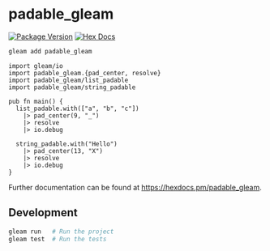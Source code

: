 # padable_gleam

[![Package Version](https://img.shields.io/hexpm/v/padable_gleam)](https://hex.pm/packages/padable_gleam)
[![Hex Docs](https://img.shields.io/badge/hex-docs-ffaff3)](https://hexdocs.pm/padable_gleam/)

```sh
gleam add padable_gleam
```
```gleam
import gleam/io
import padable_gleam.{pad_center, resolve}
import padable_gleam/list_padable
import padable_gleam/string_padable

pub fn main() {
  list_padable.with(["a", "b", "c"])
    |> pad_center(9, "_")
    |> resolve
    |> io.debug

  string_padable.with("Hello")
    |> pad_center(13, "X")
    |> resolve
    |> io.debug
}
```

Further documentation can be found at <https://hexdocs.pm/padable_gleam>.

## Development

```sh
gleam run   # Run the project
gleam test  # Run the tests
```
